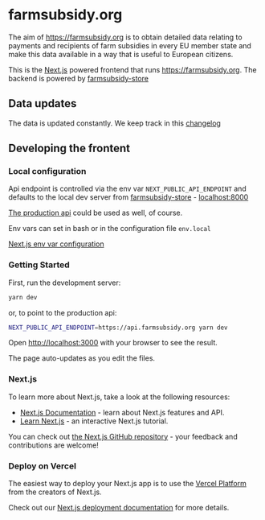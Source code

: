 # farmsubsidy.org

The aim of https://farmsubsidy.org is to obtain detailed data relating to
payments and recipients of farm subsidies in every EU member state and make
this data available in a way that is useful to European citizens.

This is the [Next.js](https://nextjs.org/) powered frontend that runs
https://farmsubsidy.org. The backend is powered by
[farmsubsidy-store](https://github.com/okfde/farmsubsidy-store)

## Data updates

The data is updated constantly. We keep track in this [changelog](CHANGELOG.md)

## Developing the frontent

### Local configuration

Api endpoint is controlled via the env var `NEXT_PUBLIC_API_ENDPOINT` and
defaults to the local dev server from
[farmsubsidy-store](https://github.com/okfde/farmsubsidy-store) -
[localhost:8000](http://localhost:8000)

[The production api](https://api.farmsubsidy.org) could be used as well, of course.

Env vars can set in bash or in the configuration file `env.local`

[Next.js env var configuration](https://nextjs.org/docs/basic-features/environment-variables)

### Getting Started

First, run the development server:

```bash
yarn dev
```

or, to point to the production api:

```bash
NEXT_PUBLIC_API_ENDPOINT=https://api.farmsubsidy.org yarn dev
```


Open [http://localhost:3000](http://localhost:3000) with your browser to see the result.

The page auto-updates as you edit the files.


### Next.js

To learn more about Next.js, take a look at the following resources:

- [Next.js Documentation](https://nextjs.org/docs) - learn about Next.js features and API.
- [Learn Next.js](https://nextjs.org/learn) - an interactive Next.js tutorial.

You can check out [the Next.js GitHub repository](https://github.com/vercel/next.js/) - your feedback and contributions are welcome!

### Deploy on Vercel

The easiest way to deploy your Next.js app is to use the [Vercel Platform](https://vercel.com/new?utm_medium=default-template&filter=next.js&utm_source=create-next-app&utm_campaign=create-next-app-readme) from the creators of Next.js.

Check out our [Next.js deployment documentation](https://nextjs.org/docs/deployment) for more details.
